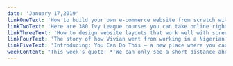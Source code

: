 ```yaml
---
date: 'January 17,2019'
linkOneText: 'How to build your own e-commerce website from scratch with React, and how to host it for free using Netlify (6 hour watch): https://www.freecodecamp.org/news/react-tutorial-ecomerce-site'
linkTwoText: 'Here are 380 Ivy League courses you can take online right now for free (browsable list): https://medium.freecodecamp.org/9b3ffcbd7b8c'
linkThreeText: 'How to design website layouts that work well with screen readers — so that blind people can use your website, too (7 minute read): https://medium.freecodecamp.org/347b7b06e9cc'
linkFourText: 'The story of how Vivian went from working in a Nigerian call center to landing her first job as a software developer. She used freeCodeCamp and took the 100 Days of Code Challenge. (6 minute read): https://medium.freecodecamp.org/19b01f17bca1'
linkFiveText: 'Introducing: You Can Do This — a new place where you can get support during your coding journey (1 minute read): https://www.freecodecamp.org/news/you-can-do-this'
weekContent: "This week's quote: *'We can only see a short distance ahead, but we can see plenty there that needs to be done.'* —  Alan Turing"
---
```

